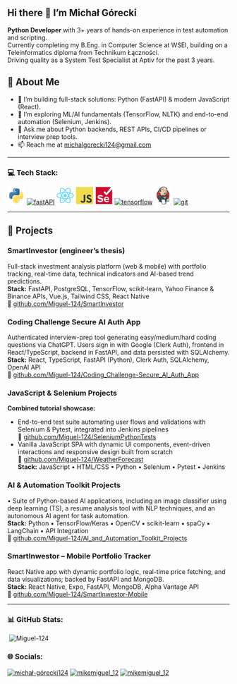 ## Hi there 👋 I’m Michał Górecki
**Python Developer** with 3+ years of hands-on experience in test automation and scripting.  
Currently completing my B.Eng. in Computer Science at WSEI, building on a Teleinformatics diploma from Technikum Łączności.  
Driving quality as a System Test Specialist at Aptiv for the past 3 years.  

<!--
**Miguel-124/Miguel-124** is a ✨ _special_ ✨ repository because its `README.md` (this file) appears on your GitHub profile.

Here are some ideas to get you started:

- 🔭 I’m currently working on ...
- 🌱 I’m currently learning ...
- 👯 I’m looking to collaborate on ...
- 🤔 I’m looking for help with ...
- 💬 Ask me about ...
- 📫 How to reach me: ...
- 😄 Pronouns: ...
- ⚡ Fun fact: ...
-->
## 💫 About Me
- 🔭 I’m building full-stack solutions: Python (FastAPI) & modern JavaScript (React).  
- 🌱 I’m exploring ML/AI fundamentals (TensorFlow, NLTK) and end-to-end automation (Selenium, Jenkins).  
- 💬 Ask me about Python backends, REST APIs, CI/CD pipelines or interview prep tools.  
- 📫 Reach me at michalgorecki124@gmail.com  

---

<h3 align="left">💻 Tech Stack:</h3>
<a href="https://www.python.org" target="_blank"><img src="https://raw.githubusercontent.com/devicons/devicon/master/icons/python/python-original.svg" alt="python" width="40" height="40"/></a>
<a href="https://fastapi.tiangolo.com" target="_blank"><img src="https://cdn.worldvectorlogo.com/logos/fastapi.svg" alt="fastAPI" width="40" height="40"/></a>
<a href="https://reactjs.org" target="_blank"><img src="https://raw.githubusercontent.com/devicons/devicon/master/icons/react/react-original.svg" alt="react" width="40" height="40"/></a>
<a href="https://developer.mozilla.org/en-US/docs/Web/JavaScript" target="_blank"><img src="https://raw.githubusercontent.com/devicons/devicon/master/icons/javascript/javascript-original.svg" alt="javascript" width="40" height="40"/></a>
<a href="https://www.selenium.dev" target="_blank"><img src="https://raw.githubusercontent.com/devicons/devicon/master/icons/selenium/selenium-original.svg" alt="selenium" width="40" height="40"/></a>
<a href="https://www.tensorflow.org" target="_blank"><img src="https://www.vectorlogo.zone/logos/tensorflow/tensorflow-icon.svg" alt="tensorflow" width="40" height="40"/></a>
<a href="https://www.jenkins.io" target="_blank"><img src="https://raw.githubusercontent.com/devicons/devicon/master/icons/jenkins/jenkins-original.svg" alt="jenkins" width="40" height="40"/></a>
<a href="https://git-scm.com" target="_blank"><img src="https://www.vectorlogo.zone/logos/git-scm/git-scm-icon.svg" alt="git" width="40" height="40"/></a>

---

## 🚀 Projects

### SmartInvestor (engineer’s thesis)  
Full-stack investment analysis platform (web & mobile) with portfolio tracking, real-time data, technical indicators and AI-based trend predictions.  
**Stack:** FastAPI, PostgreSQL, TensorFlow, scikit-learn, Yahoo Finance & Binance APIs, Vue.js, Tailwind CSS, React Native  
🔗 [github.com/Miguel-124/SmartInvestor](https://github.com/Miguel-124/SmartInvestor)

### Coding Challenge Secure AI Auth App
Authenticated interview-prep tool generating easy/medium/hard coding questions via ChatGPT. Users sign in with Google (Clerk Auth), frontend in React/TypeScript, backend in FastAPI, and data persisted with SQLAlchemy.  
**Stack:** React, TypeScript, FastAPI (Python), Clerk Auth, SQLAlchemy, OpenAI API  
🔗 [github.com/Miguel-124/Coding_Challenge-Secure_AI_Auth_App](https://github.com/Miguel-124/Coding_Challenge-Secure_AI_Auth_App)

### JavaScript & Selenium Projects  
**Combined tutorial showcase:**  
- End-to-end test suite automating user flows and validations with Selenium & Pytest, integrated into Jenkins pipelines  
🔗 [github.com/Miguel-124/SeleniumPythonTests](https://github.com/Miguel-124/SeleniumPythonTests )
- Vanilla JavaScript SPA with dynamic UI components, event-driven interactions and responsive design built from scratch  
🔗 [github.com/Miguel-124/WeatherForecast](https://github.com/Miguel-124/WeatherForecast)  
**Stack:** JavaScript ▪ HTML/CSS ▪ Python ▪ Selenium ▪ Pytest ▪ Jenkins

### AI & Automation Toolkit Projects
•	Suite of Python-based AI applications, including an image classifier using deep learning (TS), a resume analysis tool with NLP techniques, and an autonomous AI agent for task automation.   
**Stack:** Python ▪ TensorFlow/Keras ▪ OpenCV ▪ scikit-learn ▪ spaCy ▪ LangChain ▪ API Integration  
🔗 [github.com/Miguel-124/AI_and_Automation_Toolkit_Projects](https://github.com/Miguel-124/AI_and_Automation_Toolkit_Projects)


### SmartInwestor – Mobile Portfolio Tracker  
React Native app with dynamic portfolio logic, real-time price fetching, and data visualizations; backed by FastAPI and MongoDB.  
**Stack:** React Native, Expo, FastAPI, MongoDB, Alpha Vantage API  
🔗 [github.com/Miguel-124/SmartInwestor-Mobile](https://github.com/Miguel-124/SmartInwestor-Mobile)

---

<h3 align="left">📊 GitHub Stats:</h3>
<p>&nbsp;<img align="center" src="https://github-readme-stats.vercel.app/api/top-langs/?username=miguel-124&layout=compact&theme=vision-friendly-dark" alt="Miguel-124" /></p>

<h3 align="left">🌐 Socials:</h3>
<a href="https://www.linkedin.com/in/michał-górecki124/" target="blank"><img align="center" src="https://www.vectorlogo.zone/logos/linkedin/linkedin-ar21.svg" alt="michał-górecki124" height="100" width="200" /></a>    
<a href="https://instagram.com/mikemiguel_12" target="blank"><img align="center" src="https://www.vectorlogo.zone/logos/instagram/instagram-ar21.svg" alt="mikemiguel_12" height="100" width="200" /></a>    
<a href="https://www.facebook.com/profile.php?id=100004433439341" target="blank"><img align="center" src="https://www.vectorlogo.zone/logos/facebook/facebook-ar21.svg" alt="mikemiguel_12" height="100" width="200" /></a>

